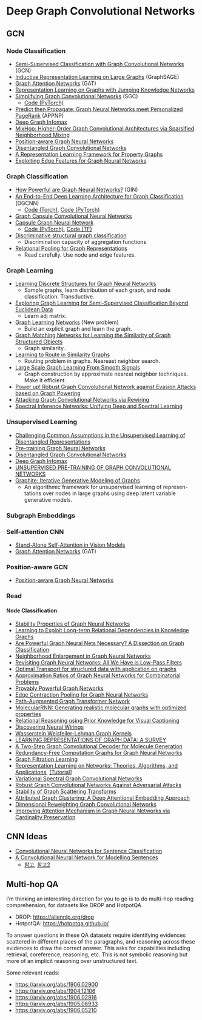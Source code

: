 # Deep Graph Convolutional Networks

## GCN
### Node Classification
- [Semi-Supervised Classification with Graph Convolutional Networks](https://arxiv.org/abs/1609.02907) (GCN)
- [Inductive Representation Learning on Large Graphs](https://arxiv.org/abs/1706.02216) (GraphSAGE)
- [Graph Attention Networks](https://arxiv.org/abs/1710.10903) (GAT)
- [Representation Learning on Graphs with Jumping Knowledge Networks](https://arxiv.org/abs/1806.03536)
- [Simplifying Graph Convolutional Networks](https://arxiv.org/abs/1902.07153) (SGC)
	- [Code (PyTorch)](https://github.com/Tiiiger/SGC)
- [Predict then Propagate: Graph Neural Networks meet Personalized PageRank](https://openreview.net/forum?id=H1gL-2A9Ym) (APPNP)
- [Deep Graph Infomax](https://arxiv.org/pdf/1809.10341.pdf)
- [MixHop: Higher-Order Graph Convolutional Architectures via Sparsified Neighborhood Mixing](https://arxiv.org/abs/1905.00067)
- [Position-aware Graph Neural Networks](http://proceedings.mlr.press/v97/you19b.html)
- [Disentangled Graph Convolutional Networks](http://proceedings.mlr.press/v97/ma19a/ma19a.pdf)
- [A Representation Learning Framework for Property Graphs](https://yaobaiwei.github.io/papers/PGE_KDD19.pdf)
- [Exploiting Edge Features for Graph Neural Networks](http://openaccess.thecvf.com/content_CVPR_2019/papers/Gong_Exploiting_Edge_Features_for_Graph_Neural_Networks_CVPR_2019_paper.pdf)

### Graph Classification
- [How Powerful are Graph Neural Networks?](https://arxiv.org/abs/1810.00826) (GIN)
- [An End-to-End Deep Learning Architecture for Graph Classiﬁcation](https://www.cse.wustl.edu/~muhan/papers/AAAI_2018_DGCNN.pdf) (DGCNN)
	- [Code (Torch)](https://github.com/muhanzhang/DGCNN), [Code (PyTorch)](https://github.com/muhanzhang/pytorch_DGCNN)
- [Graph Capsule Convolutional Neural Networks](https://arxiv.org/abs/1805.08090)
- [Capsule Graph Neural Network](https://openreview.net/forum?id=Byl8BnRcYm)
	- [Code (PyTorch)](https://github.com/benedekrozemberczki/CapsGNN), [Code (TF)](https://github.com/XinyiZ001/CapsGNN)
- [Discriminative structural graph classification](https://arxiv.org/pdf/1905.13422.pdf)
	- Discrimination capacity of aggregation functions
- [Relational Pooling for Graph Representations](https://arxiv.org/abs/1903.02541)
	- Read carefully. Use node and edge features.

### Graph Learning
- [Learning Discrete Structures for Graph Neural Networks](https://arxiv.org/abs/1903.11960) 
	- Sample graphs, learn distribution of each graph, and node classification. Transductive.
- [Exploring Graph Learning for Semi-Supervised Classification Beyond Euclidean Data](https://arxiv.org/abs/1904.10146) 
	- Learn adj matrix.
- [Graph Learning Networks](https://graphreason.github.io/papers/7.pdf) (New problem)
	- Build an explicit graph and learn the graph.
- [Graph Matching Networks for Learning the Similarity of Graph Structured Objects](https://arxiv.org/abs/1904.12787)
	- Graph similarity.
- [Learning to Route in Similarity Graphs](http://proceedings.mlr.press/v97/baranchuk19a/baranchuk19a.pdf)
	- Routing problem in graphs. Neareast neighbor search.
- [Large Scale Graph Learning From Smooth Signals](https://openreview.net/forum?id=ryGkSo0qYm)
	- Graph construction by approximate neareat neighbor techniques. Make it efficient.
- [Power up! Robust Graph Convolutional Network against Evasion Attacks based on Graph Powering](https://arxiv.org/pdf/1905.10029.pdf)
- [Attacking Graph Convolutional Networks via Rewiring](https://arxiv.org/pdf/1906.03750.pdf)
- [Spectral Inference Networks: Unifying Deep and Spectral Learning](https://arxiv.org/abs/1806.02215)

### Unsupervised Learning
- [Challenging Common Assumptions in the Unsupervised Learning of Disentangled Representations](https://arxiv.org/pdf/1811.12359.pdf)
- [Pre-training Graph Neural Networks](https://arxiv.org/pdf/1905.12265.pdf)
- [Disentangled Graph Convolutional Networks](http://proceedings.mlr.press/v97/ma19a/ma19a.pdf)
- [Deep Graph Infomax](https://arxiv.org/pdf/1809.10341.pdf)
- [UNSUPERVISED PRE-TRAINING OF GRAPH CONVOLUTIONAL NETWORKS](https://acbull.github.io/pdf/iclr19-pretrain.pdf)
- [Graphite: Iterative Generative Modeling of Graphs](https://arxiv.org/abs/1803.10459)
	- An algorithmic framework for unsupervised learning of represen- tations over nodes in large graphs using deep latent variable generative models.

### Subgraph Embeddings

### Self-attention CNN
- [Stand-Alone Self-Attention in Vision Models](https://arxiv.org/pdf/1906.05909.pdf)
- [Graph Attention Networks](https://arxiv.org/abs/1710.10903) (GAT)

### Position-aware GCN
- [Position-aware Graph Neural Networks](http://proceedings.mlr.press/v97/you19b.html)

### Read
#### Node Classification
- [Stability Properties of Graph Neural Networks](https://arxiv.org/pdf/1905.04497.pdf)
- [Learning to Exploit Long-term Relational Dependencies in Knowledge Graphs](https://arxiv.org/pdf/1905.04914.pdf)
- [Are Powerful Graph Neural Nets Necessary? A Dissection on Graph Classification](https://arxiv.org/pdf/1905.04579.pdf)
- [Neighborhood Enlargement in Graph Neural Networks](https://arxiv.org/pdf/1905.08509.pdf)
- [Revisiting Graph Neural Networks: All We Have is Low-Pass Filters](https://arxiv.org/pdf/1905.09550.pdf)
- [Optimal Transport for structured data with application on graphs](http://proceedings.mlr.press/v97/titouan19a/titouan19a.pdf)
- [Approximation Ratios of Graph Neural Networks for Combinatorial Problems](https://arxiv.org/pdf/1905.10261.pdf)
- [Provably Powerful Graph Networks](https://arxiv.org/pdf/1905.11136.pdf)
- [Edge Contraction Pooling for Graph Neural Networks](https://arxiv.org/pdf/1905.10990.pdf)
- [Path-Augmented Graph Transformer Network](https://arxiv.org/pdf/1905.12712.pdf)
- [MolecularRNN: Generating realistic molecular graphs with optimized properties](https://arxiv.org/pdf/1905.13372.pdf)
- [Relational Reasoning using Prior Knowledge for Visual Captioning](https://arxiv.org/pdf/1906.01290.pdf)
- [Discovering Neural Wirings](https://arxiv.org/pdf/1906.00586.pdf)
- [Wasserstein Weisfeiler-Lehman Graph Kernels](https://arxiv.org/pdf/1906.01277.pdf)
- [LEARNING REPRESENTATIONS OF GRAPH DATA: A SURVEY](https://arxiv.org/pdf/1906.02989.pdf)
- [A Two-Step Graph Convolutional Decoder for Molecule Generation](https://arxiv.org/pdf/1906.03412.pdf)
- [Redundancy-Free Computation Graphs for Graph Neural Networks](https://arxiv.org/pdf/1906.03707.pdf)
- [Graph Filtration Learning](https://arxiv.org/pdf/1905.10996.pdf)
- [Representation Learning on Networks: Theories, Algorithms, and Applications](https://dl.acm.org/citation.cfm?id=3320095), [[Tutorial]](http://snap.stanford.edu/proj/embeddings-www/)
- [Variational Spectral Graph Convolutional Networks](https://arxiv.org/pdf/1906.01852.pdf)
- [Robust Graph Convolutional Networks Against Adversarial Attacks](http://pengcui.thumedialab.com/papers/RGCN.pdf)
- [Stability of Graph Scattering Transforms](https://arxiv.org/pdf/1906.04784.pdf)
- [Attributed Graph Clustering: A Deep Attentional Embedding Approach](https://arxiv.org/pdf/1906.06532.pdf)
- [Dimensional Reweighting Graph Convolutional Networks](https://arxiv.org/pdf/1907.02237.pdf)
- [Improving Attention Mechanism in Graph Neural Networks via Cardinality Preservation](https://arxiv.org/pdf/1907.02204.pdf)

## CNN Ideas
- [Convolutional Neural Networks for Sentence Classification](https://arxiv.org/pdf/1408.5882.pdf)
- [A Convolutional Neural Network for Modelling Sentences](https://www.aclweb.org/anthology/P14-1062)
	- [참고](https://ratsgo.github.io/deep%20learning/2017/10/09/CNNs/), [참고2](https://ratsgo.github.io/natural%20language%20processing/2017/08/16/deepNLP/)

## Multi-hop QA
I’m thinking an interesting direction for you to go is to do multi-hop reading comprehension, for datasets like DROP and HotpotQA
- DROP: https://allennlp.org/drop
- HotpotQA: https://hotpotqa.github.io/

To answer questions in these QA datasets require identifying evidences scattered in different places of the paragraphs, and reasoning across these evidences to draw the correct answer. This asks for capabilities including retrieval, coreference, reasoning, etc. This is not symbolic reasoning but more of an implicit reasoning over unstructured text.

Some relevant reads:
- https://arxiv.org/abs/1906.02900
- https://arxiv.org/abs/1904.12106
- https://arxiv.org/abs/1906.02916
- https://arxiv.org/abs/1905.06933
- https://arxiv.org/abs/1906.05210 

